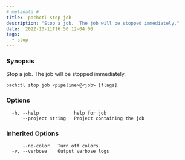 ```yaml
---
# metadata # 
title:  pachctl stop job
description: "Stop a job.  The job will be stopped immediately."
date:  2022-10-11T16:50:12-04:00
tags:
  - stop
---
```


### Synopsis

Stop a job.  The job will be stopped immediately.

```
pachctl stop job <pipeline>@<job> [flags]
```

### Options

```
  -h, --help             help for job
      --project string   Project containing the job
```

### Inherited Options

```
      --no-color   Turn off colors.
  -v, --verbose    Output verbose logs
```


